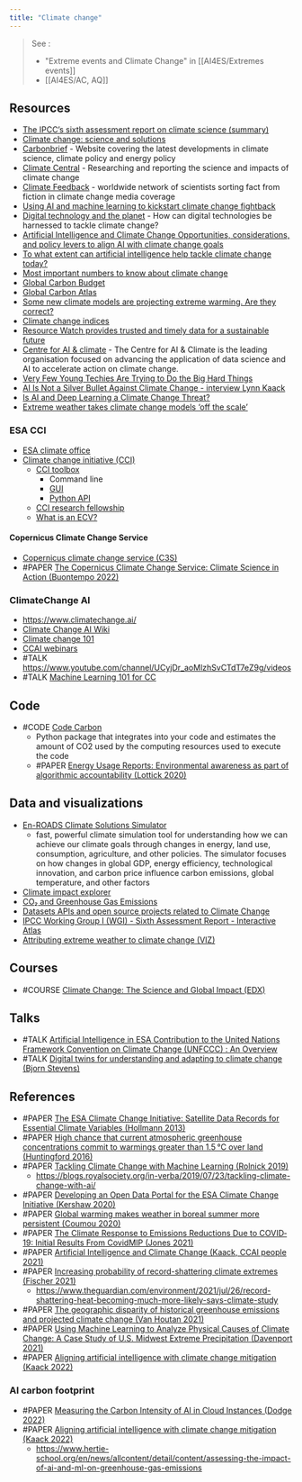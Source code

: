 ```yaml
---
title: "Climate change"
---
```


> See :
> - "Extreme events and Climate Change" in [[AI4ES/Extremes events]]
> - [[AI4ES/AC, AQ]]

## Resources
- [The IPCC’s sixth assessment report on climate science (summary)](https://www.carbonbrief.org/in-depth-qa-the-ipccs-sixth-assessment-report-on-climate-science)
- [Climate change: science and solutions](https://royalsociety.org/topics-policy/projects/climate-change-science-solutions/)
- [Carbonbrief](https://www.carbonbrief.org/) - Website covering the latest developments in climate science, climate policy and energy policy
- [Climate Central](https://www.climatecentral.org/library) - Researching and reporting the science and impacts of climate change
- [Climate Feedback](https://climatefeedback.org/) - worldwide network of scientists sorting fact from fiction in climate change media coverage
- [Using AI and machine learning to kickstart climate change fightback](https://www.itpro.co.uk/technology/artificial-intelligence-ai/368494/using-ai-and-machine-learning-to-kickstart-climate)
- [Digital technology and the planet](https://royalsociety.org/topics-policy/projects/digital-technology-and-the-planet/) - How can digital technologies be harnessed to tackle climate change? 
- [Artificial Intelligence and Climate Change Opportunities, considerations, and policy levers to align AI with climate change goals](https://eu.boell.org/en/2020/12/03/artificial-intelligence-and-climate-change)
- [To what extent can artificial intelligence help tackle climate change today?](https://therising.co/2020/05/08/artificial-intelligence-tackle-climate-change/) 
- [Most important numbers to know about climate change](https://forum.climatechange.ai/t/most-important-numbers-to-know-about-climate-change/507)
- [Global Carbon Budget](https://www.globalcarbonproject.org/carbonbudget/)
- [Global Carbon Atlas](http://globalcarbonatlas.org/en/content/welcome-carbon-atlas)
- [Some new climate models are projecting extreme warming. Are they correct?](https://www.yaleclimateconnections.org/2020/07/some-new-climate-models-are-projecting-extreme-warming-are-they-correct/)
- [Climate change indices](http://etccdi.pacificclimate.org/list_27_indices.shtml)
- [Resource Watch provides trusted and timely data for a sustainable future](https://resourcewatch.org/)
- [Centre for AI & climate](https://www.c-ai-c.org/) - The Centre for AI & Climate is the leading organisation focused on advancing the application of data science and AI to accelerate action on climate change.
- [Very Few Young Techies Are Trying to Do the Big Hard Things](https://marcwinkelmann.de/coders_clive_thompson_interview/)
- [AI Is Not a Silver Bullet Against Climate Change - interview Lynn Kaack](https://marcwinkelmann.de/interview_lynn_kaack_climate-change-ai/)
- [Is AI and Deep Learning a Climate Change Threat?](https://www.ibm.com/uk-en/it-infrastructure/learn/ai-and-deep-learning-climate-change-threat) 
- [Extreme weather takes climate change models ‘off the scale’](https://www.fr24news.com/a/2021/07/extreme-weather-takes-climate-change-models-off-the-scale.html)


### ESA CCI
- [ESA climate office](https://climate.esa.int/en/)
- [Climate change initiative (CCI)](http://cci.esa.int/)
	- [CCI toolbox](https://cci-tools.github.io/#interfaces)
		- Command line
		- [GUI](https://github.com/CCI-Tools/cate-desktop)
		- [Python API](https://github.com/CCI-Tools/cate)
	- [CCI research fellowship](http://cci.esa.int/content/climate-change-initiative-launches-new-research-fellowship)
	- [What is an ECV?](http://cci.esa.int/content/what-ecv) 

#### Copernicus Climate Change Service
- [Copernicus climate change service (C3S)](https://climate.copernicus.eu/)
- #PAPER [The Copernicus Climate Change Service: Climate Science in Action (Buontempo 2022)](https://journals.ametsoc.org/view/journals/bams/aop/BAMS-D-21-0315.1/BAMS-D-21-0315.1.xml?tab_body=abstract-display)

### ClimateChange AI
- https://www.climatechange.ai/
- [Climate Change AI Wiki](https://wiki.climatechange.ai/wiki/Welcome_to_the_Climate_Change_AI_Wiki)
- [Climate change 101](https://docs.google.com/presentation/d/1KxVq-FlngspK687AvdEYJ2IXZQaK0tbQPPsek6rC7jA/edit#slide=id.p)
- [CCAI webinars](https://www.climatechange.ai/webinars)
- #TALK https://www.youtube.com/channel/UCyjDr_aoMlzhSvCTdT7eZ9g/videos
- #TALK [Machine Learning 101 for CC](https://www.youtube.com/watch?v=mc9QG2R-rf4) 


## Code
- #CODE [Code Carbon](https://codecarbon.io/)
	- Python package that integrates into your code and estimates the amount of CO2 used by the computing resources used to execute the code
	- #PAPER [Energy Usage Reports: Environmental awareness as part of algorithmic accountability (Lottick 2020)](https://arxiv.org/abs/1911.08354)


## Data and visualizations
- [ En-ROADS Climate Solutions Simulator](https://en-roads.climateinteractive.org/scenario.html?v=22.3.0)
	- fast, powerful climate simulation tool for understanding how we can achieve our climate goals through changes in energy, land use, consumption, agriculture, and other policies. The simulator focuses on how changes in global GDP, energy efficiency, technological innovation, and carbon price influence carbon emissions, global temperature, and other factors
- [Climate impact explorer](http://climate-impact-explorer.climateanalytics.org/)
- [CO₂ and Greenhouse Gas Emissions](https://ourworldindata.org/co2-and-other-greenhouse-gas-emissions)
- [Datasets APIs and open source projects related to Climate Change](https://github.com/KKulma/climate-change-data)
- [IPCC Working Group I (WGI) - Sixth Assessment Report - Interactive Atlas](https://interactive-atlas.ipcc.ch/)
- [Attributing extreme weather to climate change (VIZ)](https://www.carbonbrief.org/mapped-how-climate-change-affects-extreme-weather-around-the-world)


## Courses
- #COURSE [Climate Change: The Science and Global Impact (EDX)](https://www.edx.org/course/climate-change-the-science-and-global-impact)


## Talks
- #TALK [Artificial Intelligence in ESA Contribution to the United Nations Framework Convention on Climate Change (UNFCCC) : An Overview](https://events.ecmwf.int/event/172/contributions/1719/)
- #TALK [Digital twins for understanding and adapting to climate change (Bjorn Stevens)](https://www.nvidia.com/gtc/session-catalog/?search=S41950&search=S41950%2C+S41950&tab.scheduledorondemand=1583520458947001NJiE&ncid=em-even-878227-general&mkt_tok=MTU2LU9GTi03NDIAAAGDVJIckDR-eNvplu5zP5U6wChea9lbDNdxzK9j2oiXSgURVx489ABLbGUVkRjjtgkPw4pVTd83UwS6fTUpy1blJ4ANwPJjSh1h_k3gs8n8v51ArowVTw#/session/1638815834579001GVCZ)


## References
- #PAPER [The ESA Climate Change Initiative: Satellite Data Records for Essential Climate Variables (Hollmann 2013)](https://www.researchgate.net/publication/258226469_The_ESA_Climate_Change_Initiative_Satellite_Data_Records_for_Essential_Climate_Variables)
- #PAPER [High chance that current atmospheric greenhouse concentrations commit to warmings greater than 1.5 °C over land (Huntingford 2016)](https://www.nature.com/articles/srep30294)
- #PAPER [Tackling Climate Change with Machine Learning (Rolnick 2019)](https://arxiv.org/abs/1906.05433)
	- https://blogs.royalsociety.org/in-verba/2019/07/23/tackling-climate-change-with-ai/
- #PAPER [Developing an Open Data Portal for the ESA Climate Change Initiative (Kershaw 2020)](https://www.researchgate.net/publication/340462964_Developing_an_Open_Data_Portal_for_the_ESA_Climate_Change_Initiative)
- #PAPER [Global warming makes weather in boreal summer more persistent (Coumou 2020)](https://wcd.copernicus.org/preprints/wcd-2020-40/)
- #PAPER [The Climate Response to Emissions Reductions Due to COVID‐19: Initial Results From CovidMIP (Jones 2021)](https://agupubs.onlinelibrary.wiley.com/doi/10.1029/2020GL091883)
- #PAPER [Artificial Intelligence and Climate Change (Kaack, CCAI people 2021)](https://eu.boell.org/en/2020/12/03/artificial-intelligence-and-climate-change)
- #PAPER [Increasing probability of record-shattering climate extremes (Fischer 2021)](https://www.nature.com/articles/s41558-021-01092-9)
	- https://www.theguardian.com/environment/2021/jul/26/record-shattering-heat-becoming-much-more-likely-says-climate-study
- #PAPER [The geographic disparity of historical greenhouse emissions and projected climate change (Van Houtan 2021)](https://advances.sciencemag.org/content/7/29/eabe4342.full)
- #PAPER [Using Machine Learning to Analyze Physical Causes of Climate Change: A Case Study of U.S. Midwest Extreme Precipitation (Davenport 2021)](https://agupubs.onlinelibrary.wiley.com/doi/10.1029/2021GL093787)
- #PAPER [Aligning artificial intelligence with climate change mitigation (Kaack 2022)](https://www.nature.com/articles/s41558-022-01377-7.epdf?sharing_token=VNkvWalL1KVrxYte7VHfTtRgN0jAjWel9jnR3ZoTv0PFrrDwT9y68ah6oNg1ZvjBfcIb3Kbp_v5VihLBWDydbfc5jhcVPwJLve592DM4ofdyb9-AdB37nZsc6NVbVb-fttOlElGgXuHDhQRUp82Rwc9buEoGydxnCgU609qUgUY%3D)

### AI carbon footprint
- #PAPER [Measuring the Carbon Intensity of AI in Cloud Instances (Dodge 2022)](https://arxiv.org/pdf/2206.05229)
- #PAPER [Aligning artificial intelligence with climate change mitigation (Kaack 2022)](https://www.nature.com/articles/s41558-022-01377-7)
	- https://www.hertie-school.org/en/news/allcontent/detail/content/assessing-the-impact-of-ai-and-ml-on-greenhouse-gas-emissions